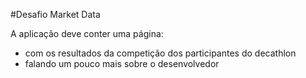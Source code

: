#Desafio Market Data

A aplicação deve conter uma página:
  - com os resultados da competição dos participantes do decathlon 
  - falando um pouco mais sobre o desenvolvedor
  

